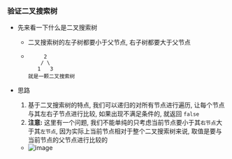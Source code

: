 ### 验证二叉搜索树

* 先来看一下什么是二叉搜索树
    * 二叉搜索树的左子树都要小于父节点, 右子树都要大于父节点 
    * ```
           2
          / \
         1   3
      就是一颗二叉搜索树
      ``` 

* 思路
  1. 基于二叉搜索树的特点, 我们可以递归的对所有节点进行遍历, 让每个节点与其左右子节点进行比较, 如果出现不满足条件的, 就返回 `false`
  2. **注意:** 这里有一个问题, 我们不能单纯的只考虑当前节点要小于其`右节点`大于其`左节点`, 因为实际上当前节点相对于整个二叉搜索树来说, 取值是要与当前节点的父节点进行比较的

  * ![image](https://github.com/toastbin/DailyProblems/blob/master/src/code/4isValidBST/isValidBST.jpg)